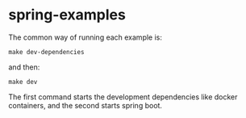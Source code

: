 # spring-examples

The common way of running each example is:

`make dev-dependencies`

and then:

`make dev` 

The first command starts the development dependencies like docker containers, and the second starts spring boot.
